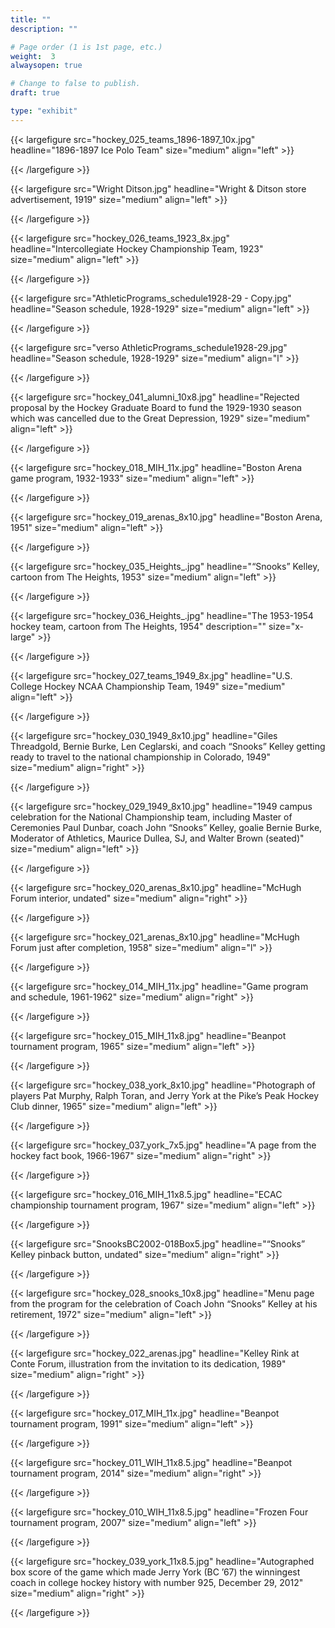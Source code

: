 ```yaml
---
title: ""
description: ""

# Page order (1 is 1st page, etc.)
weight:  3
alwaysopen: true

# Change to false to publish.
draft: true

type: "exhibit"
---
```


{{< largefigure src="hockey_025_teams_1896-1897_10x.jpg"
                headline="1896-1897 Ice Polo Team"
                size="medium"
                align="left" >}}

{{< /largefigure >}}

{{< largefigure src="Wright Ditson.jpg"
                headline="Wright & Ditson store advertisement, 1919"
                size="medium"
                align="left" >}}

{{< /largefigure >}}

{{< largefigure src="hockey_026_teams_1923_8x.jpg"
                headline="Intercollegiate Hockey Championship Team, 1923"
                size="medium"
                align="left" >}}

{{< /largefigure >}}

{{< largefigure src="AthleticPrograms_schedule1928-29 - Copy.jpg"
                headline="Season schedule, 1928-1929"
                size="medium"
                align="left" >}}

{{< /largefigure >}}

{{< largefigure src="verso AthleticPrograms_schedule1928-29.jpg"
                headline="Season schedule, 1928-1929"
                size="medium"
                align="l" >}}

{{< /largefigure >}}

{{< largefigure src="hockey_041_alumni_10x8.jpg"
                headline="Rejected proposal by the Hockey Graduate Board to fund the 1929-1930 season which was cancelled due to the Great Depression, 1929"
                size="medium"
                align="left" >}}

{{< /largefigure >}}

{{< largefigure src="hockey_018_MIH_11x.jpg"
                headline="Boston Arena game program, 1932-1933"
                size="medium"
                align="left" >}}

{{< /largefigure >}}

{{< largefigure src="hockey_019_arenas_8x10.jpg"
                headline="Boston Arena, 1951"
                size="medium"
                align="left" >}}

{{< /largefigure >}}

{{< largefigure src="hockey_035_Heights_.jpg"
                headline="“Snooks” Kelley, cartoon from The Heights, 1953"
                size="medium"
                align="left" >}}

{{< /largefigure >}}

{{< largefigure src="hockey_036_Heights_.jpg"
                headline="The 1953-1954 hockey team, cartoon from The Heights, 1954"
                description=""
                size="x-large" >}}

{{< /largefigure >}}

{{< largefigure src="hockey_027_teams_1949_8x.jpg"
                headline="U.S. College Hockey NCAA Championship Team, 1949"
                size="medium"
                align="left" >}}

{{< /largefigure >}}

{{< largefigure src="hockey_030_1949_8x10.jpg"
                headline="Giles Threadgold, Bernie Burke, Len Ceglarski, and coach “Snooks” Kelley getting ready to travel to the national championship in Colorado, 1949"
                size="medium"
                align="right" >}}

{{< /largefigure >}}

{{< largefigure src="hockey_029_1949_8x10.jpg"
                headline="1949 campus celebration for the National Championship team, including Master of Ceremonies Paul Dunbar, coach John “Snooks” Kelley, goalie Bernie Burke, Moderator of Athletics, Maurice Dullea, SJ, and Walter Brown (seated)"
                size="medium"
                align="left" >}}

{{< /largefigure >}}

{{< largefigure src="hockey_020_arenas_8x10.jpg"
                headline="McHugh Forum interior, undated"
                size="medium"
                align="right" >}}

{{< /largefigure >}}

{{< largefigure src="hockey_021_arenas_8x10.jpg"
                headline="McHugh Forum just after completion, 1958"
                size="medium"
                align="l" >}}

{{< /largefigure >}}

{{< largefigure src="hockey_014_MIH_11x.jpg"
                headline="Game program and schedule, 1961-1962"
                size="medium"
                align="right" >}}

{{< /largefigure >}}

{{< largefigure src="hockey_015_MIH_11x8.jpg"
                headline="Beanpot tournament program, 1965"
                size="medium"
                align="left" >}}

{{< /largefigure >}}

{{< largefigure src="hockey_038_york_8x10.jpg"
                headline="Photograph of players Pat Murphy, Ralph Toran, and Jerry York at the Pike’s Peak Hockey Club dinner, 1965"
                size="medium"
                align="left" >}}

{{< /largefigure >}}

{{< largefigure src="hockey_037_york_7x5.jpg"
                headline="A page from the hockey fact book, 1966-1967"
                size="medium"
                align="right" >}}

{{< /largefigure >}}

{{< largefigure src="hockey_016_MIH_11x8.5.jpg"
                headline="ECAC championship tournament program, 1967"
                size="medium"
                align="left" >}}

{{< /largefigure >}}

{{< largefigure src="SnooksBC2002-018Box5.jpg"
                headline="“Snooks” Kelley pinback button, undated"
                size="medium"
                align="right" >}}

{{< /largefigure >}}

{{< largefigure src="hockey_028_snooks_10x8.jpg"
                headline="Menu page from the program for the celebration of Coach John “Snooks” Kelley at his retirement, 1972"
                size="medium"
                align="left" >}}

{{< /largefigure >}}

{{< largefigure src="hockey_022_arenas.jpg"
                headline="Kelley Rink at Conte Forum, illustration from the invitation to its dedication, 1989"
                size="medium"
                align="right" >}}

{{< /largefigure >}}

{{< largefigure src="hockey_017_MIH_11x.jpg"
                headline="Beanpot tournament program, 1991"
                size="medium"
                align="left" >}}

{{< /largefigure >}}

{{< largefigure src="hockey_011_WIH_11x8.5.jpg"
                headline="Beanpot tournament program, 2014"
                size="medium"
                align="right" >}}

{{< /largefigure >}}

{{< largefigure src="hockey_010_WIH_11x8.5.jpg"
                headline="Frozen Four tournament program, 2007"
                size="medium"
                align="left" >}}

{{< /largefigure >}}

{{< largefigure src="hockey_039_york_11x8.5.jpg"
                headline="Autographed box score of the game which made Jerry York (BC ’67) the winningest coach in college hockey history with number 925, December 29, 2012"
                size="medium"
                align="right" >}}

{{< /largefigure >}}

